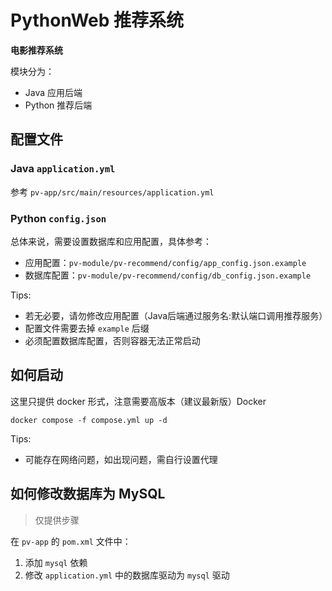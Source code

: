 # PythonWeb 推荐系统

**电影推荐系统**

模块分为：

- Java 应用后端
- Python 推荐后端

## 配置文件

### Java `application.yml`

参考 `pv-app/src/main/resources/application.yml`

### Python `config.json`

总体来说，需要设置数据库和应用配置，具体参考：

- 应用配置：`pv-module/pv-recommend/config/app_config.json.example`
- 数据库配置：`pv-module/pv-recommend/config/db_config.json.example`

Tips:

- 若无必要，请勿修改应用配置（Java后端通过服务名:默认端口调用推荐服务）
- 配置文件需要去掉 `example` 后缀
- 必须配置数据库配置，否则容器无法正常启动

## 如何启动

这里只提供 docker 形式，注意需要高版本（建议最新版）Docker

```shell
docker compose -f compose.yml up -d
```

Tips:

- 可能存在网络问题，如出现问题，需自行设置代理

## 如何修改数据库为 MySQL

> 仅提供步骤

在 `pv-app` 的 `pom.xml` 文件中：
1. 添加 `mysql` 依赖
2. 修改 `application.yml` 中的数据库驱动为 `mysql` 驱动
